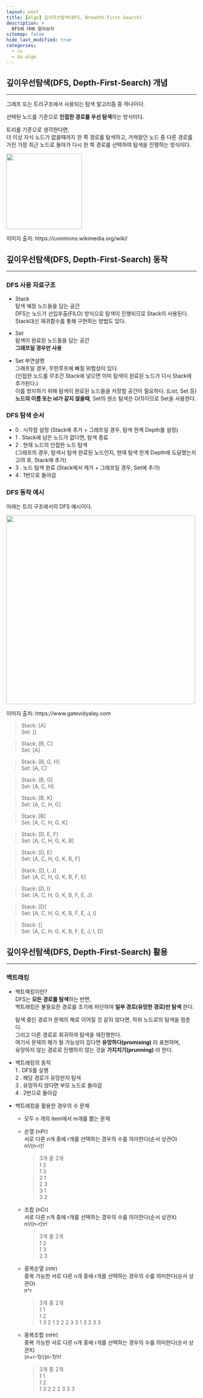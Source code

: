 ```yaml
---
layout: post
title: [Algo] 깊이우선탐색(DFS, Breadth-First-Search)
description: >
  DFS에 대해 알아보자
sitemap: false
hide_last_modified: true
categories:
  - cs
  - ds-algo
---
```


## 깊이우선탐색(DFS, Depth-First-Search) 개념

---

그래프 또는 트리구조에서 사용되는 탐색 알고리즘 중 하나이다.

선택된 노드를 기준으로 **인접한 경로를 우선 탐색**하는 방식이다.

트리를 기준으로 생각한다면,  
더 이상 자식 노드가 없을때까지 한 쪽 경로를 탐색하고, 거쳐왔던 노드 중 다른 경로를 가진 가장 최근 노드로 돌아가 다시 한 쪽 경로를 선택하여 탐색을 진행하는 방식이다.

<img src="https://upload.wikimedia.org/wikipedia/commons/thumb/7/7f/Depth-First-Search.gif/220px-Depth-First-Search.gif" width="200">
<p>이미지 출처: https://commons.wikimedia.org/wiki/</p>

## 깊이우선탐색(DFS, Depth-First-Search) 동작

---

### DFS 사용 자료구조

- Stack  
  탐색 예정 노드들을 담는 공간  
  DFS는 노드가 선입후출(FILO) 방식으로 탐색이 진행되므로 Stack이 사용된다.  
  Stack대신 재귀함수를 통해 구현하는 방법도 있다.

- Set  
  탐색이 완료된 노드들을 담는 공간  
  **그래프일 경우만 사용**
- Set 부연설명  
  그래프일 경우, 무한루프에 빠질 위험성이 있다.  
  (인접한 노드를 무조건 Stack에 넣으면 이미 탐색이 완료된 노드가 다시 Stack에 추가된다.)  
  이를 방지하기 위해 탐색이 완료된 노드들을 저장할 공간이 필요하다. (List, Set 등)  
  **노드의 이름 또는 id가 같지 않을때**, Set의 원소 탐색은 O(1)이므로 Set을 사용한다.

### DFS 탐색 순서

- 0 . 시작점 설정 (Stack에 추가 + 그래프일 경우, 탐색 한계 Depth를 설정)
- 1 . Stack에 남은 노드가 없다면, 탐색 종료
- 2 . 현재 노드의 인접한 노드 탐색  
  (그래프의 경우, 탐색시 탐색 완료된 노드인지, 현재 탐색 한계 Depth에 도달했는지 고려 후, Stack에 추가)
- 3 . 노드 탐색 완료 (Stack에서 제거 + 그래프일 경우, Set에 추가)
- 4 . 1번으로 돌아감

### DFS 동작 예시

아래는 트리 구조에서의 DFS 예시이다.

<img src="https://www.gatevidyalay.com/wp-content/uploads/2018/07/Level-of-a-Tree-Tree-Terminology.png" width="500">
<p>이미지 출처: https://www.gatevidyalay.com</p>

> Stack: [A]  
> Set: []

> Stack: [B, C]  
> Set: [A]

> Stack: [B, G, H]  
> Set: [A, C]

> Stack: [B, G]  
> Set: [A, C, H]

> Stack: [B, K]  
> Set: [A, C, H, G]

> Stack: [B]  
> Set: [A, C, H, G, K]

> Stack: [D, E, F]  
> Set: [A, C, H, G, K, B]

> Stack: [D, E]  
> Set: [A, C, H, G, K, B, F]

> Stack: [D, I, J]  
> Set: [A, C, H, G, K, B, F, E]

> Stack: [D, I]  
> Set: [A, C, H, G, K, B, F, E, J]

> Stack: [D]  
> Set: [A, C, H, G, K, B, F, E, J, I]

> Stack: []  
> Set: [A, C, H, G, K, B, F, E, J, I, D]

## 깊이우선탐색(DFS, Depth-First-Search) 활용

---

### 백트래킹

- 백트랙킹이란?  
  DFS는 **모든 경로를 탐색**하는 반면,  
  백트래킹은 불필요한 경로를 조기에 차단하여 **일부 경로(유망한 경로)만 탐색** 한다.

  탐색 중인 경로가 문제의 해로 이어질 것 같지 않다면, 하위 노드로의 탐색을 멈춘다.  
  그리고 다른 경로로 회귀하여 탐색을 재진행한다.  
  여기서 문제의 해가 될 가능성이 있다면 **유망하다(promising)** 라 표현하며,  
  유망하지 않는 경로로 진행하지 않는 것을 **가지치기(prunning)** 라 한다.

- 백트래킹의 동작  
  1 . DFS를 실행  
  2 . 해당 경로가 유망한지 탐색  
  3 . 유망하지 않다면 부모 노드로 돌아감  
  4 . 2번으로 돌아감

- 백트래킹을 활용한 경우의 수 문제

  - 모두 n 개의 item에서 m개를 뽑는 문제
  - 순열 (nPr)  
    서로 다른 n개 중에 r개를 선택하는 경우의 수를 의미한다(순서 상관O)  
    n!/(n-r)!

    > 3개 중 2개  
    > 1 2  
    > 1 3  
    > 2 1  
    > 2 3  
    > 3 1  
    > 3 2

  - 조합 (nCr)  
    서로 다른 n개 중에 r개를 선택하는 경우의 수를 의미한다(순서 상관X)  
    n!/(n-r)!r!

    > 3개 중 2개  
    > 1 2  
    > 1 3  
    > 2 3

  - 중복순열 (nπr)  
    중복 가능한 서로 다른 n개 중에 r개를 선택하는 경우의 수를 의미한다(순서 상관O)  
    n^r

    > 3개 중 2개  
    > 1 1  
    > 1 2  
    > 1 3
    > 2 1
    > 2 2
    > 2 3
    > 3 1
    > 3 2
    > 3 3

  - 중복조합 (nHr)  
    중복 가능한 서로 다른 n개 중에 r개를 선택하는 경우의 수를 의미한다(순서 상관X)  
    (n+r-1)!/(n-1)!r!

    > 3개 중 2개  
    > 1 1  
    > 1 2  
    > 1 3
    > 2 2
    > 2 3
    > 3 3
